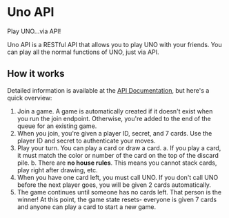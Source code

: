 # Uno API
Play UNO...via API!

Uno API is a RESTful API that allows you to play UNO with your friends. You can play all the normal functions of UNO, just via API.

## How it works
Detailed information is available at the [API Documentation](https://unoapi.docs.apiary.io/), but here's a quick overview:
1. Join a game. A game is automatically created if it doesn't exist when you run the join endpoint. Otherwise, you're added to the end of the queue for an existing game. 
2. When you join, you're given a player ID, secret, and 7 cards. Use the player ID and secret to authenticate your moves.
3. Play your turn. You can play a card or draw a card.
    a. If you play a card, it must match the color or number of the card on the top of the discard pile.
    b. There are **no house rules**. This means you cannot stack cards, play right after drawing, etc.
4. When you have one card left, you must call UNO. If you don't call UNO before the next player goes, you will be given 2 cards automatically.
5. The game continues until someone has no cards left. That person is the winner! At this point, the game state resets- everyone is given 7 cards and anyone can play a card to start a new game.